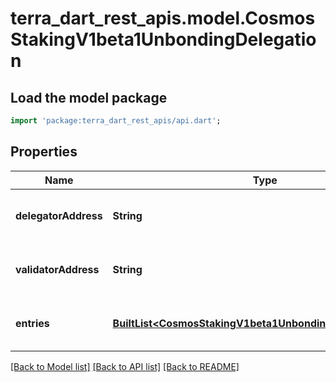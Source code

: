 # terra_dart_rest_apis.model.CosmosStakingV1beta1UnbondingDelegation

## Load the model package
```dart
import 'package:terra_dart_rest_apis/api.dart';
```

## Properties
Name | Type | Description | Notes
------------ | ------------- | ------------- | -------------
**delegatorAddress** | **String** | delegator_address is the bech32-encoded address of the delegator. | [optional] 
**validatorAddress** | **String** | validator_address is the bech32-encoded address of the validator. | [optional] 
**entries** | [**BuiltList&lt;CosmosStakingV1beta1UnbondingDelegationEntry&gt;**](CosmosStakingV1beta1UnbondingDelegationEntry.md) | entries are the unbonding delegation entries. | [optional] 

[[Back to Model list]](../README.md#documentation-for-models) [[Back to API list]](../README.md#documentation-for-api-endpoints) [[Back to README]](../README.md)


